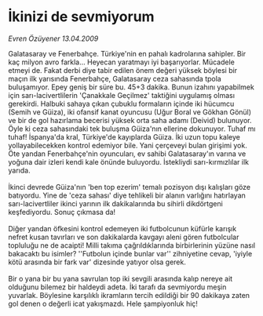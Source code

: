 # İkinizi de sevmiyorum

*Evren Özüyener 13.04.2009*

<div class="taraf_structure_2col_1zq">
<div class="margen_n">



 <p>Galatasaray ve Fenerbahçe. Türkiye'nin en pahalı kadrolarına sahipler. Bir kaç milyon avro farkla... Heyecan yaratmayı iyi başarıyorlar. Mücadele etmeyi de. Fakat derbi diye tabir edilen önem değeri yüksek böylesi bir maçın ilk yarısında Fenerbahçe, Galatasaray ceza sahasında tpola buluşamıyor. Epey geniş bir süre bu. 45+3 dakika. Bunun izahını yapabilmek için sarı-lacivertlilerin 'Çanakkale Geçilmez' taktiğini uygulamış olması gerekirdi. Halbuki sahaya çıkan çubuklu formaların içinde iki hücumcu (Semih ve Güiza), iki ofansif kanat oyuncusu (Uğur Boral ve Gökhan Gönül) ve bir de gol hazırlama becerisi yüksek orta saha adamı (Deivid) bulunuyor. Öyle ki ceza sahasındaki tek buluşma Güiza'nın ellerine dokunuyor. Tuhaf mı tuhaf! İspanya'da kral, Türkiye'de kayıplarda Güiza. İki uzun topu kaleye yollayabilecekken kontrol edemiyor bile. Yani çerçeveyi bulan girişimi yok. Öte yandan Fenerbahçe'nin oyuncuları, ev sahibi Galatasaray'ın varına ve yoğuna dair izleri kendi kale önünde buluyordu. İstekliydi sarı-kırmızlılar ilk yarıda. <br/><br/>İkinci devrede Güiza'nın 'ben top ezerim' temalı pozisyon dışı kalışları göze batıyordu. Yine de 'ceza sahası' diye tehlikeli bir alanın varlığını hatırlayan sarı-lacivertliler ikinci yarının ilk dakikalarında bu sihirli dikdörtgeni keşfediyordu. Sonuç çıkmasa da! <br/><br/>Diğer yandan öfkesini kontrol edemeyen iki futbolcunun küfürle karışık nefret kusan tavırları ve son dakikalarda kavgayı aleni gören futbolcular topluluğu ne de acaipti! Milli takıma çağrıldıklarında birbirlerinin yüzüne nasıl bakacaktı bu isimler? ''Futbolun içinde bunlar var'' zihniyetine cevap, 'iyiyle kötü arasında bir fark var' dizesinde yatıyor olsa gerek. <br/><br/>Bir o yana bir bu yana savrulan top iki sevgili arasında kalıp nereye ait olduğunu bilemez bir haldeydi adeta. İki tarafı da sevmiyordu meşin yuvarlak. Böylesine karşılıklı ikramların tercih edildiği bir 90 dakikaya zaten gol denen o değerli icat yakışmazdı. Hele şampiyonluk hiç!</p>

<br/>


<div id="taraf_not">
</div>

</div>


</div>
